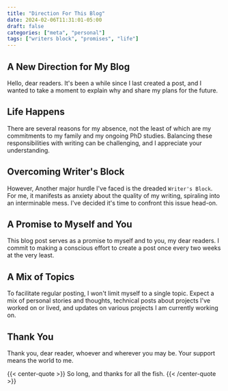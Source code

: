 ```yaml
---
title: "Direction For This Blog"
date: 2024-02-06T11:31:01-05:00
draft: false
categories: ["meta", "personal"]
tags: ["writers block", "promises", "life"]
---
```


## A New Direction for My Blog

Hello, dear readers. It's been a while since I last created a post, and I wanted to take a moment to explain why and share my plans for the future.

## Life Happens

There are several reasons for my absence, not the least of which are my commitments to my family and my ongoing PhD studies. Balancing these responsibilities with writing can be challenging, and I appreciate your understanding.

## Overcoming Writer's Block

However, Another major hurdle I've faced is the dreaded `Writer's Block`. For me, it manifests as anxiety about the quality of my writing, spiraling into an interminable mess. I've decided it's time to confront this issue head-on.

## A Promise to Myself and You

This blog post serves as a promise to myself and to you, my dear readers. I commit to making a conscious effort to create a post once every two weeks at the very least.

## A Mix of Topics

To facilitate regular posting, I won't limit myself to a single topic. Expect a mix of personal stories and thoughts, technical posts about projects I've worked on or lived, and updates on various projects I am currently working on.

## Thank You

Thank you, dear reader, whoever and wherever you may be. Your support means the world to me.

{{< center-quote >}}
So long, and thanks for all the fish.
{{< /center-quote >}}
